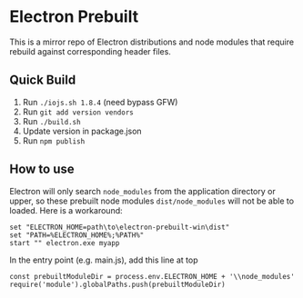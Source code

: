 # Electron Prebuilt

This is a mirror repo of Electron distributions and node modules that 
require rebuild against corresponding header files. 

<!--
## How to build zeromq.js

 * Be sure you have [Visual C++ Build Tools](http://go.microsoft.com/fwlink/?LinkId=691126) using the *Default Install* option installed.
 * Add an environment variable `GYP_MSVS_VERSION` is set to `2015`.
 * Download the latest Electron Windows x64 build into `vendors\electron`
 * Manually download corresponding iojs headers and put them into a local HTTP server or modify build.sh (at line 10)
 * Run `./build.sh`

After the build is successful, you can launch `vendors\electron\electron.exe test` to test.
-->

## Quick Build

 1. Run `./iojs.sh 1.8.4` (need bypass GFW)
 2. Run `git add version vendors`
 3. Run `./build.sh`
 4. Update version in package.json 
 5. Run `npm publish`
 
## How to use

Electron will only search `node_modules` from the application directory or upper, so these prebuilt
node modules `dist/node_modules` will not be able to loaded. Here is a workaround:
```
set "ELECTRON_HOME=path\to\electron-prebuilt-win\dist"
set "PATH=%ELECTRON_HOME%;%PATH%"
start "" electron.exe myapp
```
In the entry point (e.g. main.js), add this line at top
```
const prebuiltModuleDir = process.env.ELECTRON_HOME + '\\node_modules'
require('module').globalPaths.push(prebuiltModuleDir)
```
